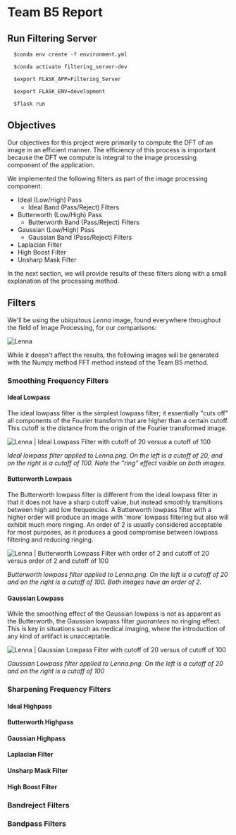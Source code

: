 # Team B5 Report


## Run Filtering Server
```
  $conda env create -f environment.yml

  $conda activate filtering_server-dev

  $export FLASK_APP=Filtering_Server

  $export FLASK_ENV=development

  $flask run
```

## Objectives
Our objectives for this project were primarily to compute the DFT of an image in an efficient manner. The efficiency of this process is important because the DFT we compute is integral to the image processing component of the application.

We implemented the following filters as part of the image processing component:
* Ideal (Low/High) Pass
  * Ideal Band (Pass/Reject) Filters
* Butterworth (Low/High) Pass
  * Butterworth Band (Pass/Reject) Filters
* Gaussian (Low/High) Pass
  * Gaussian Band (Pass/Reject) Filters
* Laplacian Filter
* High Boost Filter
* Unsharp Mask Filter

In the next section, we will provide results of these filters along with a small explanation of the processing method.

## Filters

We'll be using the ubiquitous *Lenna* image, found everywhere throughout the field of Image Processing, for our comparisons:

![Lenna](report/images/Lenna.png)

While it doesn't affect the results, the following images will be generated with the Numpy method FFT method instead of the Team B5 method.

### Smoothing Frequency Filters

#### Ideal Lowpass
The ideal lowpass filter is the simplest lowpass filter; it essentially "cuts off" all components of the Fourier transform that are higher than a certain cutoff. This cutoff is the distance from the origin of the Fourier transformed image.

![Lenna | Ideal Lowpass Filter with cutoff of 20 versus a cutoff of 100](report/images/Lenna_ilp_20v100.png)

*Ideal lowpass filter applied to Lenna.png. On the left is a cutoff of 20, and on the right is a cutoff of 100. Note the "ring" effect visible on both images.*

#### Butterworth Lowpass
The Butterworth lowpass filter is different from the ideal lowpass filter in that it does not have a sharp cutoff value, but instead smoothly transitions between high and low frequencies. A Butterworth lowpass filter with a higher order will produce an image with 'more' lowpass filtering but also will exhibit much more ringing. An order of 2 is usually considered acceptable for most purposes, as it produces a good compromise between lowpass filtering and reducing ringing.

![Lenna | Butterworth Lowpass Filter with order of 2 and cutoff of 20 versus order of 2 and cutoff of 100](report/images/Lenna_blp_o2_20v100.png)

*Butterworth lowpass filter applied to Lenna.png. On the left is a cutoff of 20 and on the right is a cutoff of 100. Both images have an order of 2.*

#### Gaussian Lowpass
While the smoothing effect of the Gaussian lowpass is not as apparent as the Butterworth, the Gaussian lowpass filter *guarantees* no ringing effect. This is key in situations such as medical imaging, where the introduction of any kind of artifact is unacceptable.

![Lenna | Gaussian Lowpass Filter with cutoff of 20 versus of cutoff of 100](report/images/Lenna_gau_20v100.png)

*Gaussian Lowpass filter applied to Lenna.png. On the left is a cutoff of 20 and on the right is a cutoff of 100*


### Sharpening Frequency Filters

#### Ideal Highpass


#### Butterworth Highpass


#### Gaussian Highpass


#### Laplacian Filter


#### Unsharp Mask Filter


#### High Boost Filter


### Bandreject Filters


### Bandpass Filters
